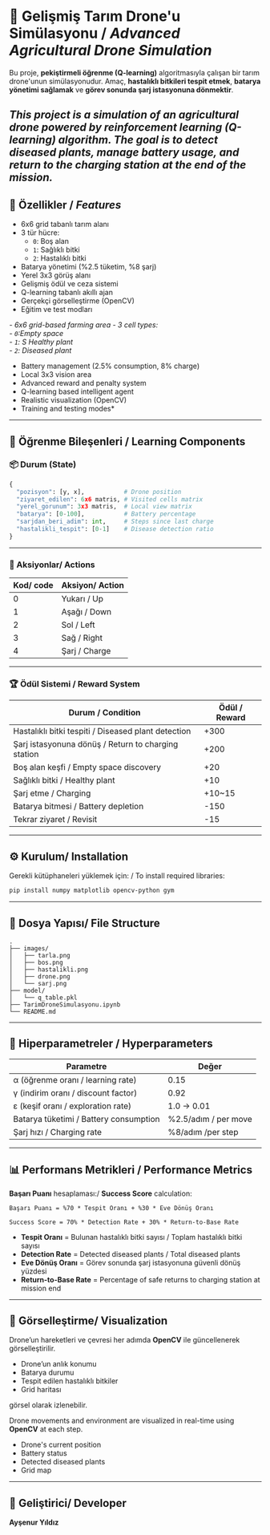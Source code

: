 
# 🌾 Gelişmiş Tarım Drone'u Simülasyonu / *Advanced Agricultural Drone Simulation*

Bu proje, **pekiştirmeli öğrenme (Q-learning)** algoritmasıyla çalışan bir tarım drone'unun simülasyonudur. Amaç, **hastalıklı bitkileri tespit etmek**, **batarya yönetimi sağlamak** ve **görev sonunda şarj istasyonuna dönmektir**.

*This project is a simulation of an agricultural drone powered by reinforcement learning (Q-learning) algorithm. The goal is to detect diseased plants, manage battery usage, and return to the charging station at the end of the mission.*
---

## 🚀 Özellikler / *Features*

- 6x6 grid tabanlı tarım alanı
- 3 tür hücre: 
  - `0`: Boş alan 
  - `1`: Sağlıklı bitki  
  - `2`: Hastalıklı bitki
- Batarya yönetimi (%2.5 tüketim, %8 şarj) 
- Yerel 3x3 görüş alanı
- Gelişmiş ödül ve ceza sistemi 
- Q-learning tabanlı akıllı ajan
- Gerçekçi görselleştirme (OpenCV) 
- Eğitim ve test modları


*- 6x6 grid-based farming area*
*- 3 cell types:*  
  *- `0`:Empty space*  
  *- `1`: S Healthy plant*  
  *- `2`:  Diseased plant*
- Battery management (2.5% consumption, 8% charge)
- Local 3x3 vision area
- Advanced reward and penalty system
- Q-learning based intelligent agent
- Realistic visualization (OpenCV)
- Training and testing modes*

---

## 🧠 Öğrenme Bileşenleri / Learning Components

### 📦 Durum (State)
```python
{
  "pozisyon": [y, x],           # Drone position
  "ziyaret_edilen": 6x6 matris, # Visited cells matrix
  "yerel_gorunum": 3x3 matris,  # Local view matrix
  "batarya": [0-100],           # Battery percentage
  "sarjdan_beri_adim": int,     # Steps since last charge
  "hastalikli_tespit": [0-1]    # Disease detection ratio
}
```

---

### 🎯 Aksiyonlar/ Actions

| Kod/ code | Aksiyon/ Action |
|-----|---------|
| 0   | Yukarı / Up  |
| 1   | Aşağı / Down   |
| 2   | Sol / Left     |
| 3   | Sağ / Right     |
| 4   | Şarj / Charge    |

---

### 🏆 Ödül Sistemi / Reward System

| Durum / Condition                    | Ödül   / Reward   |
|--------------------------|----------|
| Hastalıklı bitki tespiti / Diseased plant detection	 | +300     |
| Şarj istasyonuna dönüş / Return to charging station	   | +200     |
| Boş alan keşfi / Empty space discovery	          | +20      |
| Sağlıklı bitki / Healthy plant	           | +10      |
| Şarj etme / Charging	                | +10~15   |
| Batarya bitmesi / Battery depletion         | -150     |
| Tekrar ziyaret / Revisit          | -15      |

---

## ⚙️ Kurulum/ Installation

Gerekli kütüphaneleri yüklemek için: / To install required libraries:

```bash
pip install numpy matplotlib opencv-python gym
```

---


## 📂 Dosya Yapısı/ File Structure

```
.
├── images/
│   ├── tarla.png
│   ├── bos.png
│   ├── hastalikli.png
│   ├── drone.png
│   └── sarj.png
├── model/
│   └── q_table.pkl
├── TarimDroneSimulasyonu.ipynb
└── README.md
```

---

## 🔧 Hiperparametreler / Hyperparameters

| Parametre         | Değer       |
|-------------------|-------------|
| α (öğrenme oranı / learning rate)	 | 0.15        |
| γ (indirim oranı / discount factor)	 | 0.92        |
| ε (keşif oranı / exploration rate)	   | 1.0 → 0.01  |
| Batarya tüketimi / Battery consumption	  | %2.5/adım / per move  |
| Şarj hızı / Charging rate	     | %8/adım /per step     |

---

## 📊 Performans Metrikleri / Performance Metrics

**Başarı Puanı** hesaplaması:/ **Success Score** calculation:  

```text
Başarı Puanı = %70 * Tespit Oranı + %30 * Eve Dönüş Oranı

Success Score = 70% * Detection Rate + 30% * Return-to-Base Rate

```

- **Tespit Oranı** = Bulunan hastalıklı bitki sayısı / Toplam hastalıklı bitki sayısı
- **Detection Rate** = Detected diseased plants / Total diseased plants
- **Eve Dönüş Oranı** = Görev sonunda şarj istasyonuna güvenli dönüş yüzdesi
- **Return-to-Base Rate** = Percentage of safe returns to charging station at mission end
  
---

## 📸 Görselleştirme/ Visualization

Drone’un hareketleri ve çevresi her adımda **OpenCV** ile güncellenerek görselleştirilir.

- Drone’un anlık konumu  
- Batarya durumu  
- Tespit edilen hastalıklı bitkiler  
- Grid haritası  

görsel olarak izlenebilir.


Drone movements and environment are visualized in real-time using **OpenCV** at each step.

- Drone's current position
- Battery status
- Detected diseased plants
- Grid map 

---

## 👤 Geliştirici/ Developer

**Ayşenur Yıldız**
